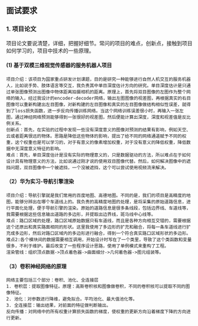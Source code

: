 ## 面试要求

### 1. 项目论文

项目论文要说清楚，详细，把握好细节。常问的项目的难点，创新点，接触到项目如何学习的，项目中技术的一些原理。

#### (1) 基于双模三维视觉传感器的服务机器人项目
	项目介绍：该项目为国家重点研发计划课题，目的是研究一种能够进行自然人机交互的服务机器人，比如说手势、肢体语言等交互，我负责其中单目深度估计方向的研究。单目深度估计是只通过单张图像预测出图像中物体距离拍摄相机的距离。原理上，首先将双目图像的左图作为整个网络的输入，经过我设计的encoder-decoder网络，输出左图图像的视差图，再根据真实的右目图像可以重新构建出左目图像，对新构建的左目图像和真实的左目图像做结构相似性误差，就得到了loss损失函数，进一步反向传播训练网络。当这个网络训练误差很小时，再输入一张左图，通过神经网络预测能够得到一张很好的视差图，然后便能计算出深度，深度和视差值是反比例关系。
	创新点：首先，在实验的过程中发现一些没有深度意义的图像对预测的结果有影响，例如天空、云或者距离很远的物体。思路是降低这些物体的影响，提出了给不同的网络通道赋予不同的权重，这个权重也是可以学习的，对于有意义的像素增加权重，对于没有意义的降低权重，降低数据中无深度意义特征的影响。
	难点：首先，单目深度估计是没有实际的物理意义的，只是数据驱动的方法，所以难点在于如何设计具有物理意义的方法，比如说通过刚才说的使用双目图像代替。然后，如何解决图像中的遮挡问题，双目图像中一个被遮挡，一个没被遮挡，这个可以尝试使用视频流来解决。

#### （2）华为实习-导航引擎渲染
	项目介绍：导航引擎就是我们常用的百度地图、高德地图。不同的是，我们的项目是高精度的地图，能够分辨出在哪个车道线上的。我负责的高精度地图的处理，是将采集的原始道路信息，进行平面化处理，便于导航引擎的渲染。原始的道路信息是很多条线段，包括边界线、车道线等，我需要根据这些信息输出道路的多边形，并提取出边界线，斑马线中心线等。
	难点：路口区域的处理，路口区域原始数据只有车道线，而且是各种方向相互交错的，需要根据这个还原出和真实路面相同的形状。这里我使用了多边形的扩充和融合，将每一条车道线进行扩充成多边形，然后对路口区域内的多边形进行融合，得到一个符合真实路口区域形状的多边形。
	难点2:各个模块间的数据需要相互调用，开始设计时写在了一个类里，导致了这个类函数和变量很多，不利于维护。最后改变了一些程序设计思路，使用了单例模式来重构了工程。
	渲染管线：组织顶点数据->顶点着色器->曲面细分->几何着色器->图元组装等。

#### （3）卷积神经网络的原理
	网络主要包括三个部分：卷积、池化、全连接层
	1. 卷积层：提取图像特征。原理：高斯卷积核和图像做卷积，不同的卷积核可以提取不同的图像特征。
	2. 池化：对参数进行降维，避免拟合。平均池化、最大值池化等。
	3. 全连接层：输出结果，对前面的特征做判断输出。
	反向传播：对网络中的所有权重计算损失函数的梯度，使权重的更新方向沿着梯度下降的方向进行更新。